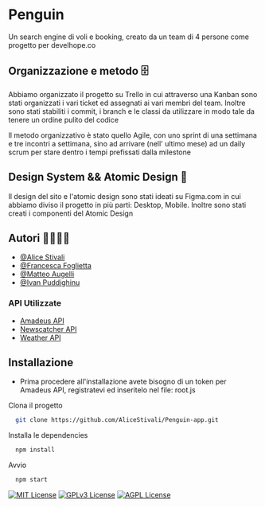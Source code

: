 
# Penguin 

Un search engine di voli e booking, creato da un team di 4 persone come progetto 
per develhope.co

##  Organizzazione e metodo 🗄️

Abbiamo organizzato il progetto su Trello in cui attraverso una Kanban sono stati 
organizzati i vari ticket ed assegnati ai vari membri del team.
Inoltre sono stati stabiliti i commit, i branch e le classi da utilizzare in modo tale 
da tenere un ordine pulito del codice

Il metodo organizzativo è stato quello Agile, con uno sprint di una settimana 
e tre incontri a settimana, sino ad arrivare (nell' ultimo mese) ad un daily scrum
per stare dentro i tempi prefissati dalla milestone


##  Design System && Atomic Design 🎨

Il design del sito e l'atomic design sono stati ideati su Figma.com in cui abbiamo 
diviso il progetto in più parti: Desktop, Mobile. Inoltre sono stati creati
i componenti del Atomic Design 


## Autori 👩‍💻👨‍💻

- [@Alice Stivali](https://github.com/AliceStivali)
- [@Francesca Foglietta](https://github.com/frances8713)
- [@Matteo Augelli](https://github.com/MAugelli)
- [@Ivan Puddighinu](https://github.com/ovua)

 ### API Utilizzate

- [Amadeus API](https://developers.amadeus.com/)
- [Newscatcher API](https://newscatcherapi.com/)
- [Weather API](https://openweathermap.org/api)


## Installazione



- Prima procedere all'installazione avete bisogno di un token per Amadeus API, registratevi ed inseritelo nel file: root.js



Clona il progetto

```bash
  git clone https://github.com/AliceStivali/Penguin-app.git
```

Installa le dependencies

```bash
  npm install 
```

Avvio

```bash
  npm start
```



[![MIT License](https://img.shields.io/badge/License-MIT-green.svg)](https://choosealicense.com/licenses/mit/)
[![GPLv3 License](https://img.shields.io/badge/License-GPL%20v3-yellow.svg)](https://opensource.org/licenses/)
[![AGPL License](https://img.shields.io/badge/license-AGPL-blue.svg)](http://www.gnu.org/licenses/agpl-3.0)


